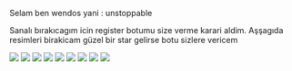 Selam ben wendos yani : unstoppable 

Sanalı bırakıcagım icin register botumu size verme karari aldim. Aşşagıda resimleri birakicam güzel bir star gelirse botu sizlere vericem


<img  src="https://cdn.discordapp.com/attachments/1065355500474077319/1066114477663211550/Register.png">
<img  src="https://cdn.discordapp.com/attachments/1065355500474077319/1066115633760182402/eval.png">
<img  src="https://cdn.discordapp.com/attachments/1065355500474077319/1066115633974104174/tag.png">
<img  src="https://cdn.discordapp.com/attachments/1065355500474077319/1066115649853739049/komutt.png">
<img  src="https://cdn.discordapp.com/attachments/1065355500474077319/1066115677343207424/tagl-alm.png">
<img  src="https://cdn.discordapp.com/attachments/1065355500474077319/1066115677527744612/tagl-almkapat_.png">
<img  src="https://cdn.discordapp.com/attachments/1065355500474077319/1066115677733261312/yardmmenu.png">
<img  src="https://cdn.discordapp.com/attachments/1065355500474077319/1066115677913632890/Kayt.png">
<img  src="https://cdn.discordapp.com/attachments/1065355500474077319/1066115678131724429/selam_ver.png">
